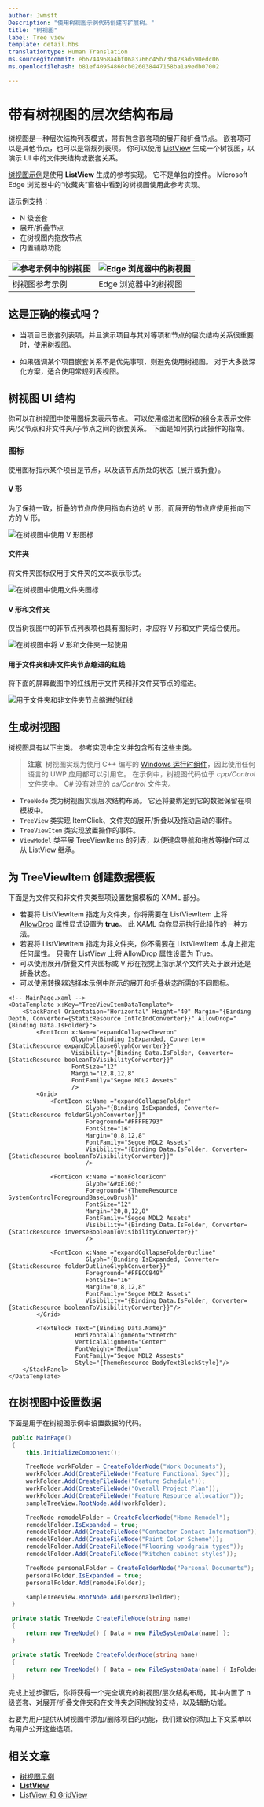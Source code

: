 ```yaml
---
author: Jwmsft
Description: "使用树视图示例代码创建可扩展树。"
title: "树视图"
label: Tree view
template: detail.hbs
translationtype: Human Translation
ms.sourcegitcommit: eb6744968a4bf06a3766c45b73b428ad690edc06
ms.openlocfilehash: b81ef40954860cb026038447158ba1a9edb07002

---
```

# 带有树视图的层次结构布局
<link rel="stylesheet" href="https://az835927.vo.msecnd.net/sites/uwp/Resources/css/custom.css"> 


树视图是一种层次结构列表模式，带有包含嵌套项的展开和折叠节点。 嵌套项可以是其他节点，也可以是常规列表项。 你可以使用 [ListView](https://msdn.microsoft.com/library/windows/apps/windows.ui.xaml.controls.listview.aspx) 生成一个树视图，以演示 UI 中的文件夹结构或嵌套关系。

[树视图示例](http://go.microsoft.com/fwlink/?LinkId=785018)是使用 **ListView** 生成的参考实现。 它不是单独的控件。 Microsoft Edge 浏览器中的“收藏夹”窗格中看到的树视图使用此参考实现。

该示例支持：
- N 级嵌套
- 展开/折叠节点
- 在树视图内拖放节点
- 内置辅助功能

![参考示例中的树视图](images/tree-view-sample.png) | ![Edge 浏览器中的树视图](images/tree-view-edge.png)
-- | --
树视图参考示例 | Edge 浏览器中的树视图

## 这是正确的模式吗？

- 当项目已嵌套列表项，并且演示项目与其对等项和节点的层次结构关系很重要时，使用树视图。

- 如果强调某个项目嵌套关系不是优先事项，则避免使用树视图。 对于大多数深化方案，适合使用常规列表视图。

## 树视图 UI 结构

你可以在树视图中使用图标来表示节点。 可以使用缩进和图标的组合来表示文件夹/父节点和非文件夹/子节点之间的嵌套关系。 下面是如何执行此操作的指南。

### 图标

使用图标指示某个项目是节点，以及该节点所处的状态（展开或折叠）。

#### V 形

为了保持一致，折叠的节点应使用指向右边的 V 形，而展开的节点应使用指向下方的 V 形。

![在树视图中使用 V 形图标](images/treeview_chevron.png)

#### 文件夹

将文件夹图标仅用于文件夹的文本表示形式。

![在树视图中使用文件夹图标](images/treeview_folder.png)

#### V 形和文件夹

仅当树视图中的非节点列表项也具有图标时，才应将 V 形和文件夹结合使用。

![在树视图中将 V 形和文件夹一起使用](images/treeview_chevron_folder.png)

#### 用于文件夹和非文件夹节点缩进的红线

将下面的屏幕截图中的红线用于文件夹和非文件夹节点的缩进。

![用于文件夹和非文件夹节点缩进的红线](images/treeview_chevron_folder_indent_rl.png)

## 生成树视图

树视图具有以下主类。 参考实现中定义并包含所有这些主类。

> **注意**&nbsp;&nbsp;树视图实现为使用 C++ 编写的 [Windows 运行时组件](https://msdn.microsoft.com/windows/uwp/winrt-components/index)，因此使用任何语言的 UWP 应用都可以引用它。 在示例中，树视图代码位于 *cpp/Control* 文件夹中。 C# 没有对应的 *cs/Control* 文件夹。

- `TreeNode` 类为树视图实现层次结构布局。 它还将要绑定到它的数据保留在项模板中。
- `TreeView` 类实现 ItemClick、文件夹的展开/折叠以及拖动启动的事件。
- `TreeViewItem` 类实现放置操作的事件。
- `ViewModel` 类平展 TreeViewItems 的列表，以便键盘导航和拖放等操作可以从 ListView 继承。

## 为 TreeViewItem 创建数据模板

下面是为文件夹和非文件夹类型项设置数据模板的 XAML 部分。
- 若要将 ListViewItem 指定为文件夹，你将需要在 ListViewItem 上将 [AllowDrop](https://msdn.microsoft.com/library/windows/apps/windows.ui.xaml.uielement.allowdrop.aspx) 属性显式设置为 **true**。 此 XAML 向你显示执行此操作的一种方法。
- 若要将 ListViewItem 指定为非文件夹，你不需要在 ListViewItem 本身上指定任何属性。 只需在 ListView 上将 AllowDrop 属性设置为 True。
- 可以使用展开/折叠文件夹图标或 V 形在视觉上指示某个文件夹处于展开还是折叠状态。
- 可以使用转换器选择本示例中所示的展开和折叠状态所需的不同图标。

```xaml
<!-- MainPage.xaml -->
<DataTemplate x:Key="TreeViewItemDataTemplate">
    <StackPanel Orientation="Horizontal" Height="40" Margin="{Binding Depth, Converter={StaticResource IntToIndConverter}}" AllowDrop="{Binding Data.IsFolder}">
        <FontIcon x:Name="expandCollapseChevron"
                  Glyph="{Binding IsExpanded, Converter={StaticResource expandCollapseGlyphConverter}}"
                  Visibility="{Binding Data.IsFolder, Converter={StaticResource booleanToVisibilityConverter}}"                           
                  FontSize="12"
                  Margin="12,8,12,8"
                  FontFamily="Segoe MDL2 Assets"                          
                  />
        <Grid>
            <FontIcon x:Name ="expandCollapseFolder"
                      Glyph="{Binding IsExpanded, Converter={StaticResource folderGlyphConverter}}"
                      Foreground="#FFFFE793"
                      FontSize="16"
                      Margin="0,8,12,8"
                      FontFamily="Segoe MDL2 Assets"
                      Visibility="{Binding Data.IsFolder, Converter={StaticResource booleanToVisibilityConverter}}"
                      />

            <FontIcon x:Name ="nonFolderIcon"
                      Glyph="&#xE160;"
                      Foreground="{ThemeResource SystemControlForegroundBaseLowBrush}"
                      FontSize="12"
                      Margin="20,8,12,8"
                      FontFamily="Segoe MDL2 Assets"
                      Visibility="{Binding Data.IsFolder, Converter={StaticResource inverseBooleanToVisibilityConverter}}"
                      />

            <FontIcon x:Name ="expandCollapseFolderOutline"
                      Glyph="{Binding IsExpanded, Converter={StaticResource folderOutlineGlyphConverter}}"
                      Foreground="#FFECC849"
                      FontSize="16"
                      Margin="0,8,12,8"
                      FontFamily="Segoe MDL2 Assets"
                      Visibility="{Binding Data.IsFolder, Converter={StaticResource booleanToVisibilityConverter}}"/>
        </Grid>

        <TextBlock Text="{Binding Data.Name}"
                   HorizontalAlignment="Stretch"
                   VerticalAlignment="Center"  
                   FontWeight="Medium"
                   FontFamily="Segoe MDL2 Assests"                           
                   Style="{ThemeResource BodyTextBlockStyle}"/>
    </StackPanel>
</DataTemplate>
```

## 在树视图中设置数据

下面是用于在树视图示例中设置数据的代码。

```csharp
 public MainPage()
 {
     this.InitializeComponent();

     TreeNode workFolder = CreateFolderNode("Work Documents");
     workFolder.Add(CreateFileNode("Feature Functional Spec"));
     workFolder.Add(CreateFileNode("Feature Schedule"));
     workFolder.Add(CreateFileNode("Overall Project Plan"));
     workFolder.Add(CreateFileNode("Feature Resource allocation"));
     sampleTreeView.RootNode.Add(workFolder);

     TreeNode remodelFolder = CreateFolderNode("Home Remodel");
     remodelFolder.IsExpanded = true;
     remodelFolder.Add(CreateFileNode("Contactor Contact Information"));
     remodelFolder.Add(CreateFileNode("Paint Color Scheme"));
     remodelFolder.Add(CreateFileNode("Flooring woodgrain types"));
     remodelFolder.Add(CreateFileNode("Kitchen cabinet styles"));

     TreeNode personalFolder = CreateFolderNode("Personal Documents");
     personalFolder.IsExpanded = true;
     personalFolder.Add(remodelFolder);

     sampleTreeView.RootNode.Add(personalFolder);
 }

 private static TreeNode CreateFileNode(string name)
 {
     return new TreeNode() { Data = new FileSystemData(name) };
 }

 private static TreeNode CreateFolderNode(string name)
 {
     return new TreeNode() { Data = new FileSystemData(name) { IsFolder = true } };
 }
```

完成上述步骤后，你将获得一个完全填充的树视图/层次结构布局，其中内置了 n 级嵌套、对展开/折叠文件夹和在文件夹之间拖放的支持，以及辅助功能。

若要为用户提供从树视图中添加/删除项目的功能，我们建议你添加上下文菜单以向用户公开这些选项。


## 相关文章

- [树视图示例](http://go.microsoft.com/fwlink/?LinkId=785018)
- [**ListView**](https://msdn.microsoft.com/library/windows/apps/windows.ui.xaml.controls.listview.aspx)
- [ListView 和 GridView](listview-and-gridview.md)



<!--HONumber=Aug16_HO3-->


